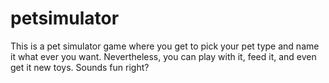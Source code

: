 # petsimulator
This is a pet simulator game where you get to pick your pet type and name it what ever you want. Nevertheless, you can play with it, feed it, and even get it new toys. Sounds fun right?
